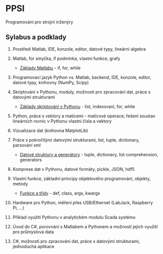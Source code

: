 # PPSI
Programování pro strojní inženýry

## Sylabus a podklady

1. Prostředí Matlab, IDE, konzole, editor, datové typy, lineární algebra

1. Matlab, for smyčka, if podmínka, vlastní funkce, grafy

    * [Základy Matlabu](podklady/markdown/zaklady_matlabu.md) - if, for, while

1. Programovací jazyk Python vs. Matlab, backend, IDE, konzole, editor, datové typy, knihovny (NumPy, Scipy)

1. Skriptování v Pythonu, moduly, možnosti pro zpracování dat, práce s datovými strukturami

    * [Základy skriptování v Pythonu](podklady/notebooks/skriptovani_v_pythonu.ipynb) - list, indexovaní, for, while

1. Python, práce s vektory a maticemi - maticové operace; řešení soustav lineárních rovnic v Pythonu vlastní čísla a vektory

1. Vizualizace dat (knihovna MatplotLib)

1. Práce s pokročilými datovými strukturami, list, tuple, dictionary, parsování xml

    * [Datové struktury a generátory](podklady/notebooks/datove_struktury.ipynb) - tuple, dictionary, list comprehension, generators

1. Komprese dat v Pythonu, datové formáty, pickle, JSON, hdf5

1. Vlastní funkce, základní principy objektového programování, objekty, metody

    * [Funkce a třídy](podklady/notebooks/funkce_a_tridy.ipynb) - def, class, args, kwargs

1. Hardware pro Python, měření přes USB/Ethernet (LabJack, Raspberry Pi, …)

1. Příklad využití Pythonu v analytickém modulu Scada systému

1. Úvod do C#, porovnání s Matlabem a Pythonem a možností jejich využití pro průmyslová data

1. C#, možnosti pro zpracování dat, práce s datovými strukturami, jednoduchá aplikace



